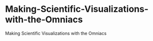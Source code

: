 # Making-Scientific-Visualizations-with-the-Omniacs
Making Scientific Visualizations with the Omniacs
